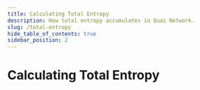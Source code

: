 ```yaml
---
title: Calculating Total Entropy
description: How total entropy accumulates in Quai Network.
slug: /total-entropy
hide_table_of_contents: true
sidebar_position: 2
---
```


# Calculating Total Entropy